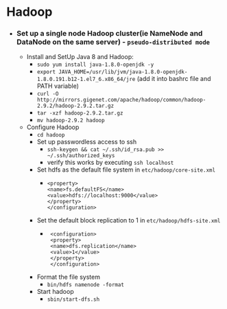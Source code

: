 # Hadoop

* ### Set up a single node Hadoop cluster(ie NameNode and DataNode on the same server) - `pseudo-distributed mode`
  * Install and SetUp Java 8 and Hadoop:
    * `sudo yum install java-1.8.0-openjdk -y`
    * `export JAVA_HOME=/usr/lib/jvm/java-1.8.0-openjdk-1.8.0.191.b12-1.el7_6.x86_64/jre` (add it into bashrc file and PATH variable)
    * `curl -O http://mirrors.gigenet.com/apache/hadoop/common/hadoop-2.9.2/hadoop-2.9.2.tar.gz`
    * `tar -xzf hadoop-2.9.2.tar.gz`
    * `mv hadoop-2.9.2 hadoop`
  * Configure Hadoop
    * `cd hadoop`
    * Set up passwordless access to ssh 
      * `ssh-keygen && cat ~/.ssh/id_rsa.pub >>  ~/.ssh/authorized_keys`
      * verify this works by executing `ssh localhost`
    * Set hdfs as the default file system in `etc/hadoop/core-site.xml` 
      * ```<configuration>
        <property> 
        <name>fs.defaultFS</name>
        <value>hdfs://localhost:9000</value>
        </property>
        </configuration> 
         ```
     * Set the default block replication to 1 in `etc/hadoop/hdfs-site.xml`
       * ```
          <configuration>
          <property>
          <name>dfs.replication</name>
          <value>1</value>
          </property>
          </configuration>
          ```
      * Format the file system
        * `bin/hdfs namenode -format`
      * Start hadoop
        * `sbin/start-dfs.sh`
